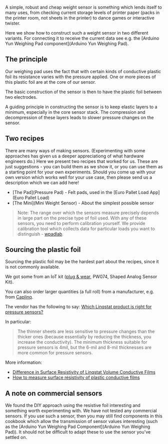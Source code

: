 A simple, robust and cheap weight sensor is something which lends itself to many uses, from checking current storage levels of printer paper (packs in the printer room, not sheets in the printer) to dance games or interactive twister.

Here we show how to construct such a weight sensor in two different variants. For connecting it to receive the current data see e.g. the [Arduino Yun Weighing Pad component](Arduino Yun Weighing Pad).

## The principle

Our weighing pad uses the fact that with certain kinds of conductive plastic foil its resistance varies with the pressure applied. One or more pieces of this plastic foil are at the core of our sensor.

The basic construction of the sensor is then to have the plastic foil between two electrodes.

A guiding principle in constructing the sensor is to keep elastic layers to a minimum, especially in the core sensor stack. The compression and decompression of these layers leads to slower pressure changes on the sensor.

## Two recipes

There are many ways of making sensors. (Experimenting with some approaches has given us a deeper appreciationg of what hardware engineers do.) Here we present two recipes that worked for us. These are just suggestions - you can build them as we show it, or you can use them as a starting point for your own experiments. Should you come up with your own version which works well for your use case, then please send us a description which we can add here!

* [The Pad](Pressure Pad) - Felt pads, used in the [Euro Pallet Load App](Euro Pallet Load) 
* [The Mini](Mini Weight Sensor) - About the simplest possible sensor

> Note: The range over which the sensors measure precisely depends in large part on the precise type of foil used. With any of these sensors, you need to perform calibration yourself. We provide calibration tool which collects data for particular loads you want to distinguish - [wpadlab](wpadlab).


## Sourcing the plastic foil

Sourcing the plastic foil may be the hardest part about the recipes, since it is not commonly available. 

We got some from an IoT kit ([plug & wear](http://www.plugandwear.com), PW074, Shaped Analog Sensor Kit).

You can also order larger quantities (a full roll) from a manufacturer, e.g. from [Caplinq](http://www.caplinq.com/electrically-conductive-plastic-film.html).

The vendor has the following to say: [Which Linqstat product is right for pressure sensors? ](http://caplinq.com/blog/which-linqstat-product-is-right-for-pressure-sensors_890/)

In particular:

> The thinner sheets are less sensitive to pressure changes than the thicker ones (because essentially by reducing the thickness, you increase the conductivity). The minimum thickness suitable for pressure sensors is 4mil, but the 6-mil and 8-mil thicknesses are more common for pressure sensors.

More information:

* [Difference in Surface Resistivity of Linqstat Volume Conductive Films ](https://www.youtube.com/watch?v=bX_oo1hr1ag)
* [How to measure surface resistivity of plastic conductive films ](https://www.youtube.com/watch?v=Kl4RpZTfTbI)

## A note on commercial sensors

We found the DIY approach using the resistive foil interesting and something worth experimenting with. We have not tested any commercial sensors. If you use such a sensor, then you may still find components in this cookbook which allow the transmission of sensor values interesting (such as the [Arduino Yun Weighing Pad Component](Arduino Yun Weighing Pad)). It should not be difficult to adapt these to use the sensor you've settled on.